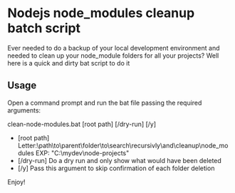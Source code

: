 # Nodejs node_modules cleanup batch script
Ever needed to do a backup of your local development environment and needed to clean up your node_module folders for all your projects? Well here is a quick and dirty bat script to do it

## Usage
Open a command prompt and run the bat file passing the required arguments:

clean-node-modules.bat [root path] [/dry-run] [/y]
- [root path] Letter:\path\to\parent\folder\to\search\recursivly\and\cleanup\node_modules
  EXP: "C:\mydev\node-projects"
- [/dry-run] Do a dry run and only show what would have been deleted
- [/y] Pass this argument to skip confirmation of each folder deletion

Enjoy!
